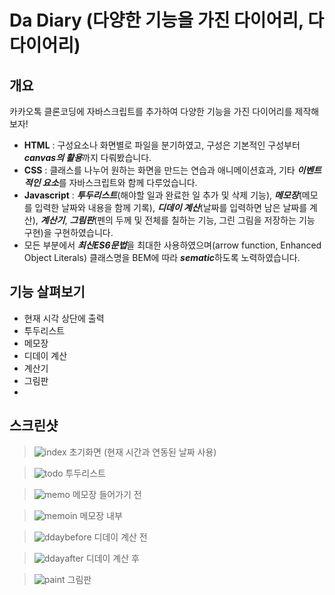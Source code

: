 # Da Diary (다양한 기능을 가진 다이어리, 다다이어리)
## 개요
 카카오톡 클론코딩에 자바스크립트를 추가하여 다양한 기능을 가진 다이어리를 제작해보자!

- **HTML** : 구성요소나 화면별로 파일을 분기하였고, 구성은 기본적인 구성부터 ***canvas의 활용***까지 다뤄봤습니다.
- **CSS** : 클래스를 나누어 원하는 화면을 만드는 연습과 애니메이션효과, 기타 ***이벤트적인 요소***를 자바스크립트와 함께 다루었습니다.
- **Javascript** : ***투두리스트***(해야할 일과 완료한 일 추가 및 삭제 기능), ***메모장***(메모를 입력한 날짜와 내용을 함께 기록), ***디데이 계산***(날짜를 입력하면 남은 날짜를 계산), ***계산기***, ***그림판***(펜의 두께 및 전체를 칠하는 기능, 그린 그림을 저장하는 기능 구현)을 구현하였습니다.
- 모든 부분에서 ***최신ES6문법***을 최대한 사용하였으며(arrow function, Enhanced Object Literals) 클래스명을 BEM에 따라 ***sematic***하도록 노력하였습니다.

## 기능 살펴보기

- 현재 시각 상단에 출력
- 투두리스트
- 메모장
- 디데이 계산
- 계산기
- 그림판
- 

## 스크린샷

>![index](https://user-images.githubusercontent.com/78056880/121689864-1d7b7200-cb00-11eb-8c00-961a6095ca90.PNG)
> 초기화면 (현재 시간과 연동된 날짜 사용)


>![todo](https://user-images.githubusercontent.com/78056880/121689979-413eb800-cb00-11eb-8cdb-56282c60fd6b.PNG)
> 투두리스트



>![memo](https://user-images.githubusercontent.com/78056880/121689988-43a11200-cb00-11eb-936c-ff6f9fb3bac2.PNG)
> 메모장 들어가기 전



>![memoin](https://user-images.githubusercontent.com/78056880/121689993-456ad580-cb00-11eb-9568-2fe1c96df5a8.PNG)
> 메모장 내부


>![ddaybefore](https://user-images.githubusercontent.com/78056880/121690001-469c0280-cb00-11eb-98b1-ade14632bc34.PNG)
> 디데이 계산 전



>![ddayafter](https://user-images.githubusercontent.com/78056880/121690005-47cd2f80-cb00-11eb-808e-f6a39154b517.PNG)
> 디데이 계산 후


>![paint](https://user-images.githubusercontent.com/78056880/121690012-4996f300-cb00-11eb-9252-df64fe75836e.PNG)
> 그림판


